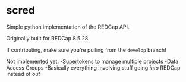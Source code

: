 # scred
Simple python implementation of the REDCap API.

Originally built for REDCap 8.5.28.

If contributing, make sure you're pulling from the `develop` branch!

Not implemented yet:
-Supertokens to manage multiple projects
-Data Access Groups
-Basically everything involving stuff going *into* REDCap instead of *out*

